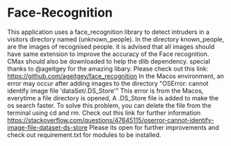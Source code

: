 # Face-Recognition
This application uses a face_recognition library to detect intruders in a visitors directory named (unknown_people).
In the directory known_people, are the images of recognised people.
it is advised that all images should have same extension to improve the accuracy of the Face recognition.
CMax should also be downloaded to help the dlib dependency.
special thanks to @ageitgey for the amazing libary. Please check out this link: https://github.com/ageitgey/face_recognition
In the Macos environment, an error may occur after adding images to the directory "OSError: cannot identify image file 'dataSet/.DS_Store'"
This error is from the Macos, everytime a file directory is opened, A .DS_Store file is added to make the os search faster.
To solve this problem, you can delete the file from the terminal using cd and rm.
Check out this link for further information https://stackoverflow.com/questions/47645115/oserror-cannot-identify-image-file-dataset-ds-store
Please its open for further improvements and check out requirement.txt for modules to be installed.

